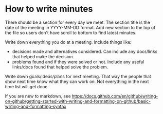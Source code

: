 # How to write minutes 

There should be a section for every day we meet.  The section title is the date of the meeting in YYYY-MM-DD format. Add new section to the top of the file so users don't have scroll to bottom to find latest minutes.

Write down everything you do at a meeting.  Include things like:
  - decisions made and alternatives considered.  Can include any docs/links that helped make the decision.
  - problems found and if they were solved or not.  Include any useful links/docs found that helped solve the problem.

Write down goals/ideas/plans for next meeting.  That way the people that show next time know what they can work on.  Not everything in the next time list will get done.

If you are new to markdown, see https://docs.github.com/en/github/writing-on-github/getting-started-with-writing-and-formatting-on-github/basic-writing-and-formatting-syntax
